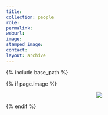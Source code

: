 ```yaml
---
title:
collection: people
role: 
permalink:
weburl: 
image: 
stamped_image: 
contact: 
layout: archive
---
```

{% include base_path %}

{% if page.image %}
<p align="center"><img src="page.image"/> </p>
{% endif %}
